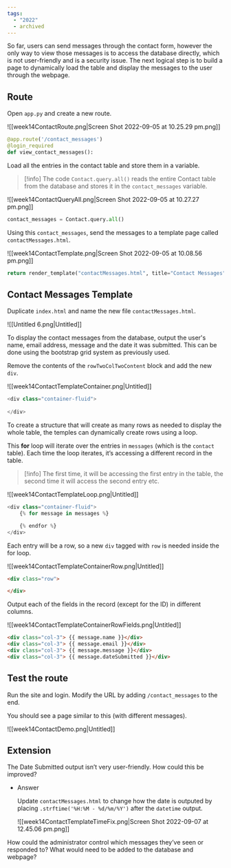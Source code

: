 ```yaml
---
tags:
  - "2022"
  - archived
---
```



So far, users can send messages through the contact form, however the only way to view those messages is to access the database directly, which is not user-friendly and is a security issue. The next logical step is to build a page to dynamically load the table and display the messages to the user through the webpage.

## Route

Open `app.py` and create a new route.

![[week14ContactRoute.png|Screen Shot 2022-09-05 at 10.25.29 pm.png]]

```python
@app.route('/contact_messages')
@login_required
def view_contact_messages():
```

Load all the entries in the contact table and store them in a variable.

> [!info]  The code `Contact.query.all()` reads the entire Contact table from the database and stores it in the `contact_messages` variable.


![[week14ContactQueryAll.png|Screen Shot 2022-09-05 at 10.27.27 pm.png]]

```python
contact_messages = Contact.query.all()
```

Using this `contact_messages`, send the messages to a template page called `contactMessages.html`.

![[week14ContactTemplate.png|Screen Shot 2022-09-05 at 10.08.56 pm.png]]

```python
return render_template("contactMessages.html", title="Contact Messages", user=current_user, messages=contact_messages)
```

 

## Contact Messages Template

Duplicate `index.html` and name the new file `contactMessages.html`. 

![[Untitled 6.png|Untitled]]

To display the contact messages from the database, output the user's name, email address, message and the date it was submitted. This can be done using the bootstrap grid system as previously used.

Remove the contents of the `rowTwoColTwoContent` block and add the new `div`.

![[week14ContactTemplateContainer.png|Untitled]]

```python
<div class="container-fluid">
		
</div>
```

To create a structure that will create as many rows as needed to display the whole table, the temples can dynamically create rows using a loop.

This **for** loop will iterate over the entries in `messages` (which is the `contact` table). Each time the loop iterates, it’s accessing a different record in the table.

> [!info]  The first time, it will be accessing the first entry in the table, the second time it will access the second entry etc.


![[week14ContactTemplateLoop.png|Untitled]]

```python
<div class="container-fluid">
	{% for message in messages %}

	{% endfor %}
</div>
```

Each entry will be a row, so a new `div` tagged with `row` is needed inside the for loop.

![[week14ContactTemplateContainerRow.png|Untitled]]

```html
<div class="row">

</div>
```

Output each of the fields in the record (except for the ID) in different columns.

![[week14ContactTemplateContainerRowFields.png|Untitled]]

```html
<div class="col-3"> {{ message.name }}</div>
<div class="col-3"> {{ message.email }}</div>
<div class="col-3"> {{ message.message }}</div>
<div class="col-3"> {{ message.dateSubmitted }}</div>
```

## Test the route

Run the site and login. Modify the URL by adding `/contact_messages` to the end.

You should see a page similar to this (with different messages).

![[week14ContactDemo.png|Untitled]]

## Extension

The Date Submitted output isn’t very user-friendly. How could this be improved?

- Answer
	
	Update `contactMessages.html` to change how the date is outputed by placing `.strftime('%H:%M - %d/%m/%Y')` after the `datetime` output.
	
	![[week14ContactTemplateTimeFix.png|Screen Shot 2022-09-07 at 12.45.06 pm.png]]
	

How could the administrator control which messages they’ve seen or responded to? What would need to be added to the database and webpage? 
